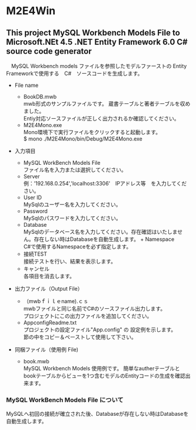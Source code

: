 # M2E4Win  
## This project MySQL Workbench Models File to Microsoft.NEt 4.5 .NET Entity Framework 6.0 C# source code generator  

　MySQL Workbench models ファイルを参照したモデルファーストの
Entity Frameworkで使用する　C#　ソースコードを生成します。

+ File name  
  + BookDB.mwb  
  mwb形式のサンプルファイルです。
  蔵書テーブルと著者テーブルを収めました。  
  Entiy対応ソースファイルが正しく出力されるか確認してください。  
  + M2E4Mono.exe  
  Mono環境下で実行ファイルをクリックすると起動します。  
  $ mono ./M2E4Mono/bin/Debug/M2E4Mono.exe  
  
+ 入力項目  
  + MySQL WorkBench Models File  
  ファイル名を入力または選択してください。  
  + Server  
  例：’192.168.0.254','localhost:3306'　IPアドレス等　を入力してください。  
  + User ID  
  MySqlのユーザー名を入力してください。  
  + Password  
  MySqlのパスワードを入力してください。  
  + Database  
  MySqlのデータベース名を入力してください。存在確認はいたしません。存在しない時はDatabaseを自動生成します。 + Namespace  
  C#で使用するNamespaceを必ず指定します。 
  + 接続TEST  
  接続テストを行い、結果を表示します。
  + キャンセル  
  各項目を消去します。  
  
+ 出力ファイル（Output File）  
  + （mwbｆｉｌｅname).ｃｓ  
    mwbファイルと同じ名前でC#のソースファイル出力します。  
    プロジェクトにこの出力ファイルを追加してください。  
  + AppconfigReadme.txt  
    プロジェクトの設定ファイル"App.config" の 設定例を示します。  
    <connectionStrings>節の中をコピー＆ペーストして使用して下さい。  
  
+ 同梱ファイル（使用例 File)
  + book.mwb  
   MySQL Workbench Models 使用例です。
   簡単なautherテーブルとbookテーブルからビューを1つ含むモデルのEntityコードの生成を確認出来ます。  

### MySQL WorkBench Models File について  
MySQLへ初回の接続が確立された後、Databaseが存在しない時はDatabaseを自動生成します。  
